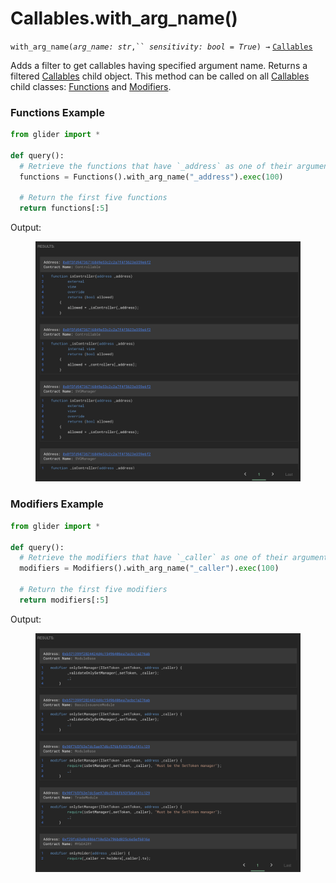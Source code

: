 # Callables.with\_arg\_name()

`with_arg_name(`_`arg_name: str`_`,`` `_`sensitivity: bool = True`_`) →` [`Callables`](./)

Adds a filter to get callables having specified argument name. Returns a filtered [Callables](./) child object. This method can be called on all [Callables](./) child classes: [Functions](functions/) and [Modifiers](modifiers/).

### Functions Example

```python
from glider import *

def query():
  # Retrieve the functions that have `_address` as one of their arguments
  functions = Functions().with_arg_name("_address").exec(100)

  # Return the first five functions
  return functions[:5]
```

Output:

<figure><img src="../../.gitbook/assets/image (2) (1) (1) (1) (1) (1) (1).png" alt=""><figcaption></figcaption></figure>

### Modifiers Example

```python
from glider import *

def query():
  # Retrieve the modifiers that have `_caller` as one of their arguments
  modifiers = Modifiers().with_arg_name("_caller").exec(100)

  # Return the first five modifiers
  return modifiers[:5]
```

Output:

<figure><img src="../../.gitbook/assets/image (3) (1) (1) (1) (1) (1) (1).png" alt=""><figcaption></figcaption></figure>

